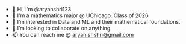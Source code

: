 - 👋 Hi, I’m @aryanshri123
- 👀 I'm a mathematics major @ UChicago. Class of 2026
- 🌱 I’m interested in Data and ML and their mathematical foundations.
- 💞️ I’m looking to collaborate on anything
- 📫 You can reach me @ aryan.shshri@gmail.com

<!---
aryanshri123/aryanshri123 is a ✨ special ✨ repository because its `README.md` (this file) appears on your GitHub profile.
You can click the Preview link to take a look at your changes.
--->
